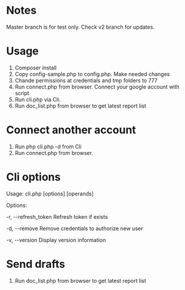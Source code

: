# Notes
Master branch is for test only. Check v2 branch for updates.

# Usage
1. Composer install
2. Copy config-sample.php to config.php. Make needed changes
3. Chande permissions at credentials and tmp folders to 777
4. Run connect.php from browser. Connect your google account with script
5. Run cli.php via Cli.
6. Run doc_list.php from browser to get latest report list

# Connect another account
1. Run php cli.php -d from Cli
2. Run connect.php from browser.

# Cli options

Usage: cli.php [options] [operands]

Options:

  -r, --refresh_token     Refresh token if exists
  
  -d, --remove            Remove credentials to authorize new user
  
  -v, --version           Display version information

# Send drafts
1. Run doc_list.php from browser to get latest report list

